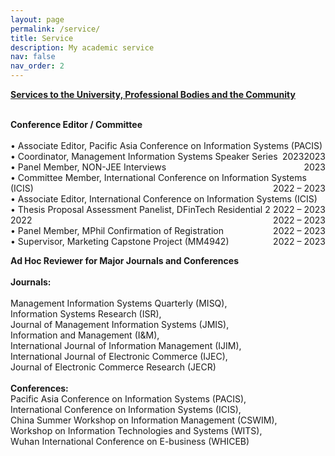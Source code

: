```yaml
---
layout: page
permalink: /service/
title: Service
description: My academic service
nav: false
nav_order: 2
---
```


<strong><u>Services to the University, Professional Bodies and the Community</u></strong><br><br>

<strong>Conference Editor / Committee</strong> <br> <br>
• Associate Editor, Pacific Asia Conference on Information Systems (PACIS) <float style="display:inline-block; float:right;">2023</float><br>
• Coordinator, Management Information Systems Speaker Series <float style="display:inline-block; float:right;">2023</float><br>
• Panel Member, NON-JEE Interviews <float style="display:inline-block; float:right;">2023</float><br>
• Committee Member, International Conference on Information Systems (ICIS) <float style="display:inline-block; float:right;">2022 – 2023</float><br>
• Associate Editor, International Conference on Information Systems (ICIS) <float style="display:inline-block; float:right;">2022 – 2023</float><br>
• Thesis Proposal Assessment Panelist, DFinTech Residential 2 2022 <float style="display:inline-block; float:right;">2022 – 2023</float><br>
• Panel Member, MPhil Confirmation of Registration <float style="display:inline-block; float:right;">2022 – 2023</float><br>
• Supervisor, Marketing Capstone Project (MM4942) <float style="display:inline-block; float:right;">2022 – 2023</float>



<strong>Ad Hoc Reviewer for Major Journals and Conferences</strong> <br><br>
<strong>Journals:</strong> <br><br>
Management Information Systems Quarterly (MISQ),<br>Information Systems Research (ISR),<br> Journal of Management Information Systems (JMIS),<br> Information and Management (I&M),<br> International Journal of Information Management (IJIM),<br> International Journal of Electronic Commerce (IJEC),<br> Journal of Electronic Commerce Research (JECR) <br><br>
<strong>Conferences:</strong> <br>
Pacific Asia Conference on Information Systems (PACIS),<br> International Conference on Information Systems (ICIS), <br>China Summer Workshop on Information Management (CSWIM),<br> Workshop on Information Technologies and Systems (WITS),<br> Wuhan International Conference on E-business (WHICEB)
